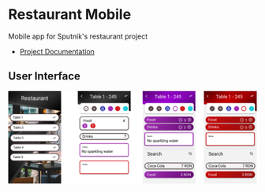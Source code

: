 # Restaurant Mobile

Mobile app for Sputnik's restaurant project

- [Project Documentation](documentation/README.md)

## User Interface
![UI](documentation/UI.png "User Interface")